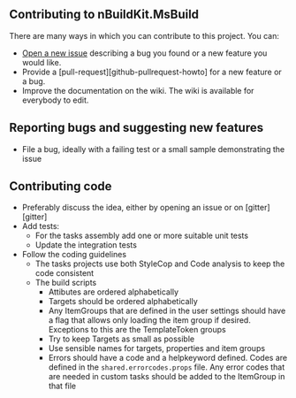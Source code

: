 ## Contributing to nBuildKit.MsBuild

There are many ways in which you can contribute to this project. You can:

* [Open a new issue][github-issues] describing a bug you found or a new feature you would like.
* Provide a [pull-request][github-pullrequest-howto] for a new feature or a bug.
* Improve the documentation on the wiki. The wiki is available for everybody to edit.


## Reporting bugs and suggesting new features

* File a bug, ideally with a failing test or a small sample demonstrating the issue


## Contributing code

* Preferably discuss the idea, either by opening an issue or on [gitter][gitter]
* Add tests:
  * For the tasks assembly add one or more suitable unit tests
  * Update the integration tests
* Follow the coding guidelines
  * The tasks projects use both StyleCop and Code analysis to keep the code consistent
  * The build scripts
    * Attibutes are ordered alphabetically
    * Targets should be ordered alphabetically
    * Any ItemGroups that are defined in the user settings should have a flag that allows only loading
      the item group if desired. Exceptions to this are the TemplateToken groups
    * Try to keep Targets as small as possible
    * Use sensible names for targets, properties and item groups
    * Errors should have a code and a helpkeyword defined. Codes are defined in the `shared.errorcodes.props` file.
      Any error codes that are needed in custom tasks should be added to the ItemGroup in that file


[github-issues]:
[github-pullrequest-howto]:
